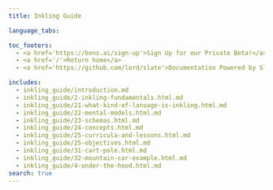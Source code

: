 ```yaml
---
title: Inkling Guide

language_tabs:

toc_footers:
  - <a href='https://bons.ai/sign-up'>Sign Up for our Private Beta!</a>
  - <a href='/'>Return home</a>
  - <a href='https://github.com/lord/slate'>Documentation Powered by Slate</a>

includes:
  - inkling_guide/introduction.md
  - inkling_guide/2-inkling-fundamentals.html.md
  - inkling_guide/21-what-kind-of-lanuage-is-inkling.html.md
  - inkling_guide/22-mental-models.html.md
  - inkling_guide/23-schemas.html.md
  - inkling_guide/24-concepts.html.md
  - inkling_guide/25-curricula-and-lessons.html.md
  - inkling_guide/25-objectives.html.md
  - inkling_guide/31-cart-pole.html.md
  - inkling_guide/32-mountain-car-example.html.md
  - inkling_guide/4-under-the-hood.html.md
search: true
---
```

